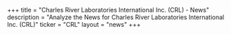 +++
title = "Charles River Laboratories International Inc. (CRL) - News"
description = "Analyze the News for Charles River Laboratories International Inc. (CRL)"
ticker = "CRL"
layout = "news"
+++

